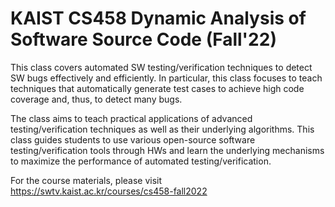 # KAIST CS458 Dynamic Analysis of Software Source Code (Fall'22)

This class covers automated SW testing/verification techniques to detect SW bugs effectively and efficiently. In particular, this class focuses to teach techniques that automatically generate test cases to achieve high code coverage and, thus, to detect many bugs.

The class aims to teach practical applications of advanced testing/verification techniques as well as their underlying algorithms.  This class guides students to use various open-source software testing/verification tools through HWs and learn the underlying mechanisms to maximize the performance of automated testing/verification.

For the course materials, please visit https://swtv.kaist.ac.kr/courses/cs458-fall2022
